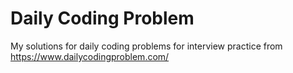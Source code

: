 # Daily Coding Problem

My solutions for daily coding problems for interview practice from https://www.dailycodingproblem.com/
